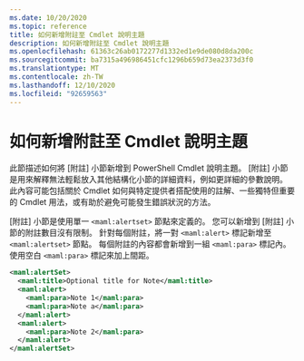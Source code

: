 ```yaml
---
ms.date: 10/20/2020
ms.topic: reference
title: 如何新增附註至 Cmdlet 說明主題
description: 如何新增附註至 Cmdlet 說明主題
ms.openlocfilehash: 61363c26ab0172277d1332ed1e9de080d8da200c
ms.sourcegitcommit: ba7315a496986451cfc1296b659d73ea2373d3f0
ms.translationtype: MT
ms.contentlocale: zh-TW
ms.lasthandoff: 12/10/2020
ms.locfileid: "92659563"
---
```

# <a name="how-to-add-notes-to-a-cmdlet-help-topic"></a>如何新增附註至 Cmdlet 說明主題

此節描述如何將 [附註] 小節新增到 PowerShell Cmdlet 說明主題。 [附註] 小節是用來解釋無法輕鬆放入其他結構化小節的詳細資料，例如更詳細的參數說明。 此內容可能包括關於 Cmdlet 如何與特定提供者搭配使用的註解、一些獨特但重要的 Cmdlet 用法，或有助於避免可能發生錯誤狀況的方法。

[附註] 小節是使用單一 `<maml:alertset>` 節點來定義的。 您可以新增到 [附註] 小節的附註數目沒有限制。 針對每個附註，將一對 `<maml:alert>` 標記新增至 `<maml:alertset>` 節點。 每個附註的內容都會新增到一組 `<maml:para>` 標記內。 使用空白 `<maml:para>` 標記來加上間距。

```xml
<maml:alertSet>
  <maml:title>Optional title for Note</maml:title>
  <maml:alert>
    <maml:para>Note 1</maml:para>
    <maml:para>Note a</maml:para>
  </maml:alert>
  <maml:alert>
    <maml:para>Note 2</maml:para>
  </maml:alert>
</maml:alertSet>
```

